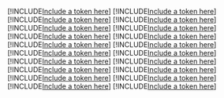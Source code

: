 [!INCLUDE[Include a token here](refs1539045686854/r1.md)]
[!INCLUDE[Include a token here](refs1539045686854/r2.md)]
[!INCLUDE[Include a token here](refs1539045686854/r3.md)]
[!INCLUDE[Include a token here](refs1539045686854/r4.md)]
[!INCLUDE[Include a token here](refs1539045686854/r5.md)]
[!INCLUDE[Include a token here](refs1539045686854/r6.md)]
[!INCLUDE[Include a token here](refs1539045686854/r7.md)]
[!INCLUDE[Include a token here](refs1539045686854/r8.md)]
[!INCLUDE[Include a token here](refs1539045686854/r9.md)]
[!INCLUDE[Include a token here](refs1539045686854/r10.md)]
[!INCLUDE[Include a token here](refs1539045686854/r11.md)]
[!INCLUDE[Include a token here](refs1539045686854/r12.md)]
[!INCLUDE[Include a token here](refs1539045686854/r13.md)]
[!INCLUDE[Include a token here](refs1539045686854/r14.md)]
[!INCLUDE[Include a token here](refs1539045686854/r15.md)]
[!INCLUDE[Include a token here](refs1539045686854/r16.md)]
[!INCLUDE[Include a token here](refs1539045686854/r17.md)]
[!INCLUDE[Include a token here](refs1539045686854/r18.md)]
[!INCLUDE[Include a token here](refs1539045686854/r19.md)]
[!INCLUDE[Include a token here](refs1539045686854/r20.md)]